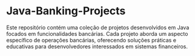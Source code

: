# Java-Banking-Projects
Este repositório contém uma coleção de projetos desenvolvidos em Java focados em funcionalidades bancárias. Cada projeto aborda um aspecto específico de operações bancárias, oferecendo soluções práticas e educativas para desenvolvedores interessados em sistemas financeiros.
